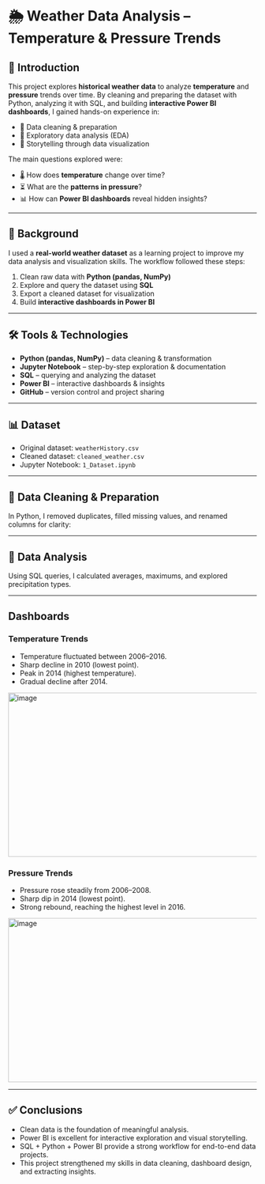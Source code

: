 # 🌦️ Weather Data Analysis – Temperature & Pressure Trends  

## 📌 Introduction  

This project explores **historical weather data** to analyze **temperature** and **pressure** trends over time. By cleaning and preparing the dataset with Python, analyzing it with SQL, and building **interactive Power BI dashboards**, I gained hands-on experience in:  

- 🔹 Data cleaning & preparation  
- 🔹 Exploratory data analysis (EDA)  
- 🔹 Storytelling through data visualization  

The main questions explored were:  

- 🌡️ How does **temperature** change over time?  
- ⏳ What are the **patterns in pressure**?  
- 📊 How can **Power BI dashboards** reveal hidden insights?  

---

## 📂 Background  

I used a **real-world weather dataset** as a learning project to improve my data analysis and visualization skills. The workflow followed these steps:  

1. Clean raw data with **Python (pandas, NumPy)**  
2. Explore and query the dataset using **SQL**  
3. Export a cleaned dataset for visualization  
4. Build **interactive dashboards in Power BI**  

---

## 🛠️ Tools & Technologies  

- **Python (pandas, NumPy)** – data cleaning & transformation  
- **Jupyter Notebook** – step-by-step exploration & documentation  
- **SQL** – querying and analyzing the dataset  
- **Power BI** – interactive dashboards & insights  
- **GitHub** – version control and project sharing  

---

## 📊 Dataset  

- Original dataset: `weatherHistory.csv`  
- Cleaned dataset: `cleaned_weather.csv`  
- Jupyter Notebook: `1_Dataset.ipynb`  

---

## 🔧 Data Cleaning & Preparation  

In Python, I removed duplicates, filled missing values, and renamed columns for clarity:  

---

## 🔎 Data Analysis

Using SQL queries, I calculated averages, maximums, and explored precipitation types.

---

## Dashboards
### Temperature Trends
- Temperature fluctuated between 2006–2016.
- Sharp decline in 2010 (lowest point).
- Peak in 2014 (highest temperature).
- Gradual decline after 2014.
<img width="577" height="332" alt="image" src="https://github.com/user-attachments/assets/d727cdcf-b53f-40be-96d9-b05c78ae2ff6" />

### Pressure Trends
- Pressure rose steadily from 2006–2008.
- Sharp dip in 2014 (lowest point).
- Strong rebound, reaching the highest level in 2016.
<img width="577" height="332" alt="image" src="https://github.com/user-attachments/assets/4bca1edf-e7d2-499c-901f-1d02f7a3e43f" />

---

## ✅ Conclusions
- Clean data is the foundation of meaningful analysis.
- Power BI is excellent for interactive exploration and visual storytelling.
- SQL + Python + Power BI provide a strong workflow for end-to-end data projects.
- This project strengthened my skills in data cleaning, dashboard design, and extracting insights.
